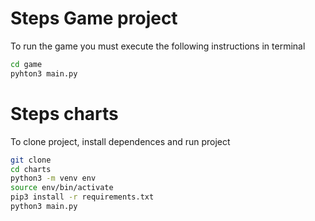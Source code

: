 # Steps Game project
To run the game you must execute the following instructions in terminal
```sh
cd game
pyhton3 main.py
```

# Steps charts
To clone project, install dependences and run project

```sh
git clone
cd charts
python3 -m venv env
source env/bin/activate
pip3 install -r requirements.txt
python3 main.py
```
